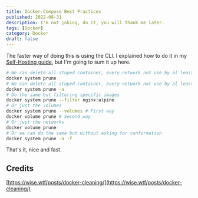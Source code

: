 ```yaml
---
title: Docker-Compose Best Practices
published: 2022-08-31
description: I'm not joking, do it, you will thank me later.
tags: [Docker]
category: Docker
draft: false
---
```

The faster way of doing this is using the CLI. I explained how to do it in my [Self-Hosting guide](https://blog.jonthan.xyz/self-hosting-guide/), but I'm going to sum it up here.

```bash
# We can delete all stoped container, every network not use by al least one container, all dangling images and all dangling build cache.
docker system prune
# We can delete all stoped container, every network not use by al least one container, every unused image and all build cache.
docker system prune -a
# Do the same but filtering specific images
docker system prune --filter nginx:alpine
# Or just the volumes
docker system prune --volumes # First way
docker volume prune # Second way
# Or just the networks
docker volume prune
# Or we can do the same but without asking for confirmation
docker system prune -a -f  
```

That's it, nice and fast.

## Credits

[https://wise.wtf/posts/docker-cleaning/](https://wise.wtf/posts/docker-cleaning/)